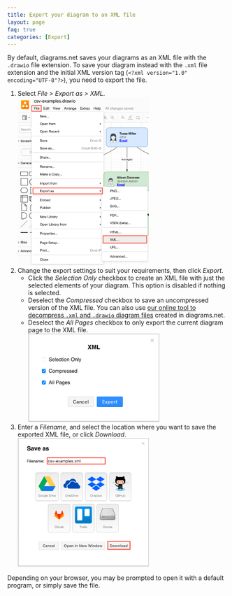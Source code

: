 ```yaml
---
title: Export your diagram to an XML file
layout: page
faq: true
categories: [Export]
---
```


By default, diagrams.net saves your diagrams as an XML file with the ``.drawio`` file extension. To save your diagram instead with the ``.xml`` file extension and the initial XML version tag (``<?xml version="1.0" encoding="UTF-8"?>``), you need to export the file. 

1. Select _File > Export as > XML_.
<br /><img src="/assets/img/blog/file-export-xml.png" style="width=100%;max-width:300px;height:auto;" alt="Export a diagram as an XML file">
2. Change the export settings to suit your requirements, then click _Export_.
   * Click the _Selection Only_ checkbox to create an XML file with just the selected elements of your diagram. This option is disabled if nothing is selected.
   * Deselect the _Compressed_ checkbox to save an uncompressed version of the XML file. You can also use [our online tool to decompress ``.xml`` and ``.drawio`` diagram files](https://jgraph.github.io/drawio-tools/tools/convert.html) created in diagrams.net.
   * Deselect the _All Pages_ checkbox to only export the current diagram page to the XML file. 
<br /><img src="/assets/img/blog/export-xml-options.png" style="width=100%;max-width:300px;height:auto;" alt="Choose the export settings when exporting a diagram as an XML file">
3. Enter a _Filename_, and select the location where you want to save the exported XML file, or click _Download_.
<br /><img src="/assets/img/blog/save-as-xml.png" style="width=100%;max-width:300px;height:auto;" alt="Choose where to save your exported XML file">

Depending on your browser, you may be prompted to open it with a default program, or simply save the file.